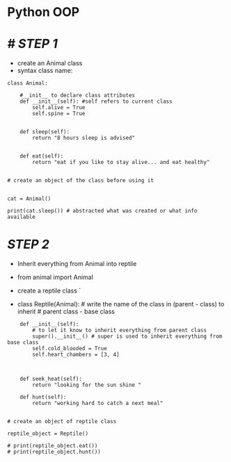 # Python OOP


# _**# STEP 1**_


- create an Animal class
- syntax class name:
```
class Animal:

    #__init__ to declare class attributes
    def __init__(self): #self refers to current class
        self.alive = True
        self.spine = True


    def sleep(self):
        return "8 hours sleep is advised"


    def eat(self):
        return "eat if you like to stay alive... and eat healthy"


# create an object of the class before using it


cat = Animal()

print(cat.sleep()) # abstracted what was created or what info available 

```


# _**STEP 2**_

- Inherit everything from Animal into reptile

- from animal import Animal

- create a reptile class
`
- class Reptile(Animal): # write the name of the class in (parent - class) to inherit # parent class - base class
```
    def __init__(self):
        # to let it know to inherit everything from parent class
        super().__init__() # super is used to inherit everything from base class
        self.cold_blooded = True
        self.heart_chambers = [3, 4]



    def seek_heat(self):
        return "looking for the sun shine "

    def hunt(self):
        return "working hard to catch a next meal"


# create an object of reptile class

reptile_object = Reptile()

# print(reptile_object.eat())
# print(reptile_object.hunt())
```

